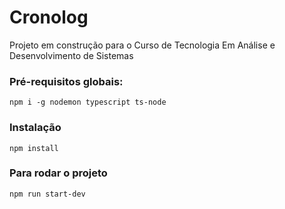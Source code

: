 # Cronolog
Projeto em construção para o Curso de Tecnologia Em Análise e Desenvolvimento de Sistemas 

### Pré-requisitos globais:
`npm i -g nodemon typescript ts-node`


### Instalação
`npm install`

### Para rodar o projeto
`npm run start-dev`